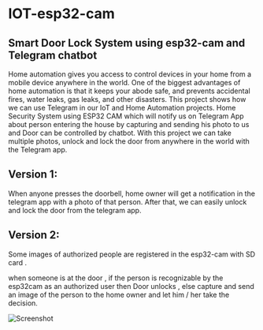 # IOT-esp32-cam
## Smart Door Lock System using esp32-cam and Telegram chatbot 


Home automation gives you access to control devices in your home from a mobile device anywhere in the world. One of the biggest advantages of home automation is that it keeps your abode safe, and prevents accidental fires, water leaks, gas leaks, and other disasters. This project shows how we can use Telegram in our IoT and Home Automation projects. Home Security System using ESP32 CAM which will notify us on Telegram App about person entering the house by capturing and sending his photo to us and Door can be controlled by chatbot. With this project we can take multiple photos, unlock and lock the door from anywhere in the world with the Telegram app.

## Version 1:

When anyone presses the doorbell, home owner  will get a notification in the telegram app with a photo of that person. After that, we can easily unlock and lock the door from the telegram app.

## Version 2:

Some images of authorized people are registered in the esp32-cam with SD card .

when someone is at the door , if the person is recognizable by the esp32cam as an authorized user then Door unlocks , else capture and send an image of the person to the home owner and let him / her take the decision.

![Screenshot](screenshot.png)
